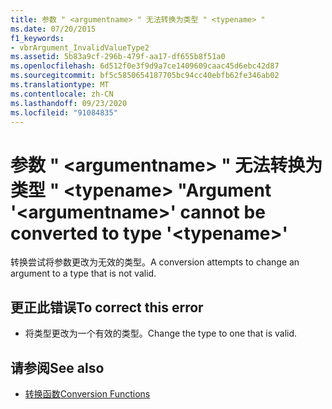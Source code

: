 ```yaml
---
title: 参数 " <argumentname> " 无法转换为类型 " <typename> "
ms.date: 07/20/2015
f1_keywords:
- vbrArgument_InvalidValueType2
ms.assetid: 5b83a9cf-296b-479f-aa17-df655b8f51a0
ms.openlocfilehash: 6d512f0e3f9d9a7ce1409609caac45d6ebc42d87
ms.sourcegitcommit: bf5c5850654187705bc94cc40ebfb62fe346ab02
ms.translationtype: MT
ms.contentlocale: zh-CN
ms.lasthandoff: 09/23/2020
ms.locfileid: "91084835"
---
```

# <a name="argument-argumentname-cannot-be-converted-to-type-typename"></a><span data-ttu-id="00682-102">参数 " \<argumentname> " 无法转换为类型 " \<typename> "</span><span class="sxs-lookup"><span data-stu-id="00682-102">Argument '\<argumentname>' cannot be converted to type '\<typename>'</span></span>

<span data-ttu-id="00682-103">转换尝试将参数更改为无效的类型。</span><span class="sxs-lookup"><span data-stu-id="00682-103">A conversion attempts to change an argument to a type that is not valid.</span></span>  
  
## <a name="to-correct-this-error"></a><span data-ttu-id="00682-104">更正此错误</span><span class="sxs-lookup"><span data-stu-id="00682-104">To correct this error</span></span>  
  
- <span data-ttu-id="00682-105">将类型更改为一个有效的类型。</span><span class="sxs-lookup"><span data-stu-id="00682-105">Change the type to one that is valid.</span></span>  
  
## <a name="see-also"></a><span data-ttu-id="00682-106">请参阅</span><span class="sxs-lookup"><span data-stu-id="00682-106">See also</span></span>

- [<span data-ttu-id="00682-107">转换函数</span><span class="sxs-lookup"><span data-stu-id="00682-107">Conversion Functions</span></span>](../language-reference/functions/conversion-functions.md)
